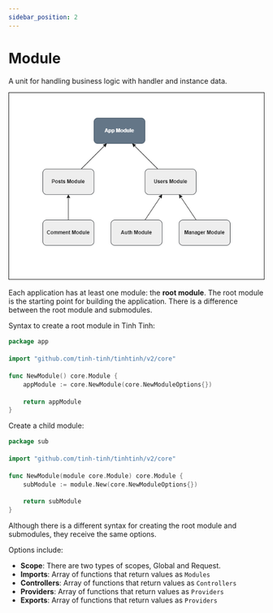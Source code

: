 ```yaml
---
sidebar_position: 2
---
```


# Module

A unit for handling business logic with handler and instance data.

![image](./img/module.png)

Each application has at least one module: the **root module**. The root module is the starting point for building the application. There is a difference between the root module and submodules.

Syntax to create a root module in Tinh Tinh:

```go
package app

import "github.com/tinh-tinh/tinhtinh/v2/core"

func NewModule() core.Module {
	appModule := core.NewModule(core.NewModuleOptions{})

	return appModule
}
```

Create a child module:

```go
package sub

import "github.com/tinh-tinh/tinhtinh/v2/core"

func NewModule(module core.Module) core.Module {
	subModule := module.New(core.NewModuleOptions{})

	return subModule
}
```

Although there is a different syntax for creating the root module and submodules, they receive the same options.

Options include:
- **Scope**: There are two types of scopes, Global and Request.
- **Imports**: Array of functions that return values as `Modules`
- **Controllers**: Array of functions that return values as `Controllers`
- **Providers**: Array of functions that return values as `Providers`
- **Exports**: Array of functions that return values as `Providers`